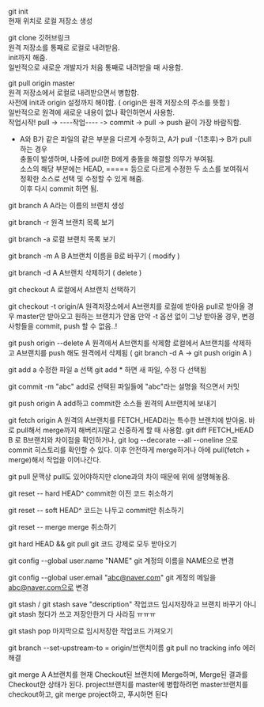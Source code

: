 git init  
현재 위치로 로컬 저장소 생성  

git clone 깃허브링크  
원격 저장소를 통째로 로컬로 내려받음.  
init까지 해줌.  
일반적으로 새로운 개발자가 처음 통째로 내려받을 때 사용함.  

git pull origin master  
원격 저장소에서 로컬로 내려받으면서 병합함.  
사전에 init과 origin 설정까지 해야함. ( origin은 원격 저장소의 주소를 뜻함 )  
일반적으로 원격에 새로운 내용이 없나 확인하면서 사용함.  
작업시작! pull -> ----작업---- -> commit -> pull -> push 끝이 가장 바람직함.  

* A와 B가 같은 파일의 같은 부분을 다르게 수정하고, A가 pull -(1초후)-> B가 pull 하는 경우  
충돌이 발생하며, 나중에 pull한 B에게 충돌을 해결할 의무가 부여됨.  
소스의 해당 부분에는 HEAD, ===== 등으로 다르게 수정한 두 소스를 보여줘서  
정확한 소스로 선택 및 수정할 수 있게 해줌.  
이후 다시 commit 하면 됨.  

git branch A
A라는 이름의 브랜치 생성

git branch -r
원격 브랜치 목록 보기

git branch -a
로컬 브랜치 목록 보기

git branch -m A B
A브랜치 이름을 B로 바꾸기 ( modify )  

git branch -d A 
A브랜치 삭제하기 ( delete )

git checkout A
로컬에서 A브랜치 선택하기

git checkout -t origin/A
원격저장소에서 A브랜치를 로컬에 받아옴
pull로 받아올 경우 master만 받아오고 원하는 브랜치가 안옴
만약 -t 옵션 없이 그냥 받아올 경우, 변경사항들을 commit, push 할 수 없음..!

git push origin --delete A
원격에서 A브랜치를 삭제함
로컬에서 A브랜치를 삭제하고 A브랜치를 push 해도 원격에서 삭제됨
( git branch -d A -> git push origin A )

git add a
수정한 파일 a 선택
git add * 하면 새 파일, 수정 다 선택됨

git commit -m "abc"
add로 선택된 파일들에 "abc"라는 설명을 적으면서 커밋

git push origin A
add하고 commit한 소스들 원격의 A브랜치에 보내기

git fetch origin A
원격의 A브랜치를 FETCH_HEAD라는 특수한 브랜치에 받아옴.
바로 pull해서 merge까지 해버리지말고 신중하게 할 때 사용함.
git diff FETCH_HEAD B 로 B브랜치와 차이점을 확인하거나,
git log --decorate --all --oneline 으로 commit 히스토리를 확인할 수 있다.
이후 안전하게 merge하거나 아에 pull(fetch + merge)해서 작업을 이어나간다.

git pull
문맥상 pull도 있어야하지만 clone과의 차이 때문에 위에 설명해놓음.

git reset -- hard HEAD^
commit한 이전 코드 취소하기

git reset -- soft HEAD^
코드는 나두고 commit만 취소하기

git reset -- merge
merge 취소하기

git hard HEAD && git pull
git 코드 강제로 모두 받아오기

git config --global user.name "NAME"
git 계정의 이름을 NAME으로 변경

git config --global user.email "abc@naver.com"
git 계정의 메일을 abc@naver.com으로 변경

git stash / git stash save "description"
작업코드 임시저장하고 브랜치 바꾸기
아니 git stash 쳤다가 쓰고 저장안한거 다 사라짐 ㅠㅠㅠ

git stash pop
마지막으로 임시저장한 작업코드 가져오기

git branch --set-upstream-to = origin/브랜치이름
git pull no tracking info 에러 해결

git merge A
A브랜치를 현재 Checkout된 브랜치에 Merge하며,
Merge된 결과를 Checkout한 상태가 된다.
project브랜치를 master에 병합하려면 master브랜치를 checkout하고,
git merge project하고, 푸시하면 된다
